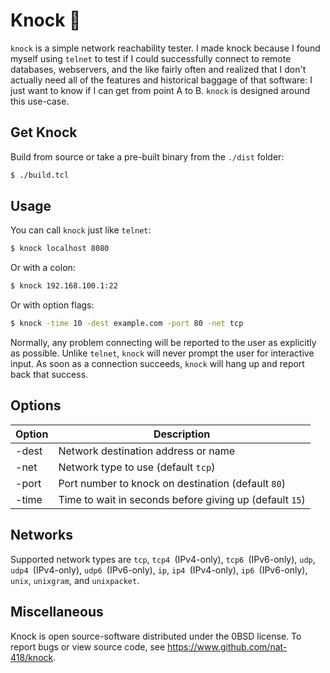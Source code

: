 # Knock 🚪

 `knock` is a simple network reachability tester. I made knock because
 I found myself using `telnet` to test if I could successfully connect
 to remote databases, webservers, and the like fairly often and realized
 that I don't actually need all of the features and historical baggage
 of that software: I just want to know if I can get from point A to B.
 `knock` is designed around this use-case.

## Get Knock

Build from source or take a pre-built binary from the `./dist` folder:

```bash
$ ./build.tcl
```

## Usage

You can call `knock` just like `telnet`:

```bash
$ knock localhost 8080
```

Or with a colon:

```bash
$ knock 192.168.100.1:22
```

Or with option flags:

```bash
$ knock -time 10 -dest example.com -port 80 -net tcp
```

Normally, any problem connecting will be reported to the user
as explicitly as possible. Unlike `telnet`, `knock` will never
prompt the user for interactive input. As soon as a connection
succeeds, `knock` will hang up and report back that success.

## Options

| Option | Description                                             |
| ------ | ------------------------------------------------------- |
| -dest  | Network destination address or name                     |
| -net   | Network type to use (default `tcp`)                     |
| -port  | Port number to knock on destination (default `80`)      |
| -time  | Time to wait in seconds before giving up (default `15`) |

## Networks
Supported network types are `tcp`, `tcp4 `(IPv4-only), `tcp6 `(IPv6-only),
`udp`, `udp4 `(IPv4-only), `udp6 `(IPv6-only), `ip`, `ip4 `(IPv4-only),
`ip6 `(IPv6-only), `unix`, `unixgram`, and `unixpacket`.

## Miscellaneous

Knock is open source-software distributed under the 0BSD license.
To report bugs or view source code, see https://www.github.com/nat-418/knock.

